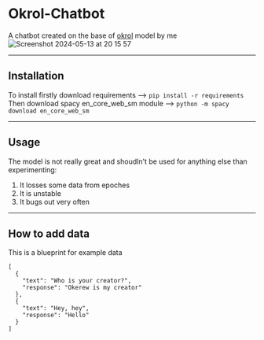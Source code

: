 # Okrol-Chatbot
A chatbot created on the base of <a href="https://github.com/Okerew/okrol/tree/main">okrol</a> model by me
![Screenshot 2024-05-13 at 20 15 57](https://github.com/Okerew/Okrol-Chatbot/assets/93822247/d3e1240c-0d7f-4114-8cce-5fefd05d0bb2)
______________________
Installation
---------------
To install firstly download requirements --> `pip install -r requirements`
<br>
Then download spacy en_core_web_sm module --> `python -m spacy download en_core_web_sm`
______________________
Usage
-------------------
The model is not really great and shoudln't be used for anything else than experimenting:
1. It losses some data from epoches
2. It is unstable
3. It bugs out very often
_____________________
How to add data
-------------------
This is a blueprint for example data
```
[
  {
    "text": "Who is your creator?",
    "response": "Okerew is my creator"
  },
  {
    "text": "Hey, hey",
    "response": "Hello"
  }
]
```
